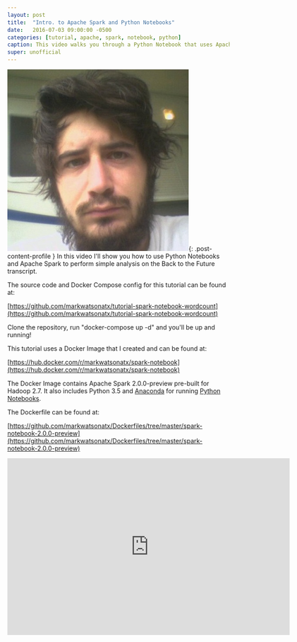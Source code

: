 ```yaml
---
layout: post
title:  "Intro. to Apache Spark and Python Notebooks"
date:   2016-07-03 09:00:00 -0500
categories: [tutorial, apache, spark, notebook, python]
caption: This video walks you through a Python Notebook that uses Apache Spark to analyze the Back to the Future transcript.
super: unofficial
---
```


![Super Unofficial](/img/profile0.jpg){: .post-content-profile } In this video I'll show you how to use Python Notebooks and Apache Spark
to perform simple analysis on the Back to the Future transcript.

The source code and Docker Compose config for this tutorial can be found at:

[https://github.com/markwatsonatx/tutorial-spark-notebook-wordcount](https://github.com/markwatsonatx/tutorial-spark-notebook-wordcount)

Clone the repository, run "docker-compose up -d" and you'll be up and running!

This tutorial uses a Docker Image that I created and can be found at:

[https://hub.docker.com/r/markwatsonatx/spark-notebook](https://hub.docker.com/r/markwatsonatx/spark-notebook)

The Docker Image contains Apache Spark 2.0.0-preview pre-built for Hadoop 2.7. It also includes Python 3.5
and [Anaconda](https://www.continuum.io/why-anaconda) for running [Python Notebooks](http://jupyter.org/).

The Dockerfile can be found at:

[https://github.com/markwatsonatx/Dockerfiles/tree/master/spark-notebook-2.0.0-preview](https://github.com/markwatsonatx/Dockerfiles/tree/master/spark-notebook-2.0.0-preview)

<iframe width="640" height="400" src="https://www.youtube.com/embed/zy9JB7sxjGs" frameborder="0" allowfullscreen></iframe>
